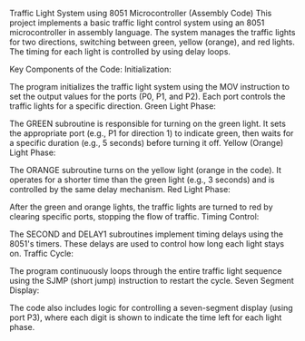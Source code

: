 Traffic Light System using 8051 Microcontroller (Assembly Code)
This project implements a basic traffic light control system using an 8051 microcontroller in assembly language. The system manages the traffic lights for two directions, switching between green, yellow (orange), and red lights. The timing for each light is controlled by using delay loops.

Key Components of the Code:
Initialization:

The program initializes the traffic light system using the MOV instruction to set the output values for the ports (P0, P1, and P2). Each port controls the traffic lights for a specific direction.
Green Light Phase:

The GREEN subroutine is responsible for turning on the green light. It sets the appropriate port (e.g., P1 for direction 1) to indicate green, then waits for a specific duration (e.g., 5 seconds) before turning it off.
Yellow (Orange) Light Phase:

The ORANGE subroutine turns on the yellow light (orange in the code). It operates for a shorter time than the green light (e.g., 3 seconds) and is controlled by the same delay mechanism.
Red Light Phase:

After the green and orange lights, the traffic lights are turned to red by clearing specific ports, stopping the flow of traffic.
Timing Control:

The SECOND and DELAY1 subroutines implement timing delays using the 8051's timers. These delays are used to control how long each light stays on.
Traffic Cycle:

The program continuously loops through the entire traffic light sequence using the SJMP (short jump) instruction to restart the cycle.
Seven Segment Display:

The code also includes logic for controlling a seven-segment display (using port P3), where each digit is shown to indicate the time left for each light phase.
